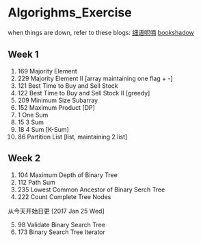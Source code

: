 # Algorighms_Exercise

when things are down, refer to these blogs:
[细语呢喃](https://www.hrwhisper.me/?s=partition&submit=Search)
[bookshadow](http://bookshadow.com/leetcode/)

## Week 1
1. 169 Majority Element
2. 229 Majority Element II [array maintaining one flag + -]
3. 121 Best Time to Buy and Sell Stock
4. 122 Best Time to Buy and Sell Stock II [greedy]
5. 209 Minimum Size Subarray
6. 152 Maximum Product [DP]
7. 1 One Sum
8. 15 3 Sum
9. 18 4 Sum [K-Sum]
10. 86 Partition List [list, maintaining 2 list]

## Week 2
1. 104 Maximum Depth of Binary Tree
2. 112 Path Sum
3. 235 Lowest Common Ancestor of Binary Serch Tree
4. 222 Count Complete Tree Nodes

从今天开始日更
[2017 Jan 25 Wed]

5. 98 Validate Binary Search Tree
6. 173 Binary Search Tree Iterator
